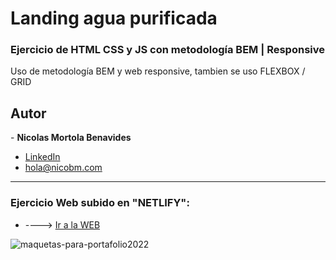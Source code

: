 # Landing agua purificada
<h3> Ejercicio de HTML CSS y JS con metodología BEM | Responsive</h3> 

<p>Uso de metodología BEM y web responsive, tambien se uso FLEXBOX / GRID</p>

<h2>Autor</h2>
- <strong>Nicolas Mortola Benavides</strong><br>

* [LinkedIn](https://www.linkedin.com/in/nicolas-benavides-02204b148/)
* hola@nicobm.com

<hr>
 
 <h3>Ejercicio Web subido en "NETLIFY": </h3>
 
 * ----> [Ir a la WEB](https://elegant-nougat-db76ab.netlify.app) 
 
![maquetas-para-portafolio2022](https://user-images.githubusercontent.com/114837201/193473457-f68140a7-7a14-4a4c-aa1d-df085f3dc02a.png)




